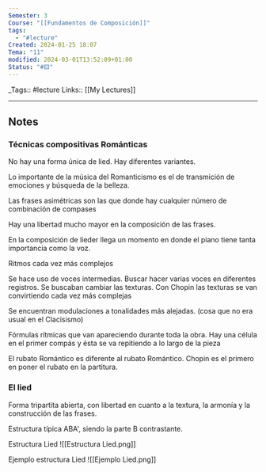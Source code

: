 ```yaml
---
Semester: 3
Course: "[[Fundamentos de Composición]]"
tags:
  - "#lecture"
Created: 2024-01-25 18:07
Tema: "11"
modified: 2024-03-01T13:52:09+01:00
Status: "#🟨"
---
```


\_Tags::  #lecture 
Links:: [[My Lectures]]
___

## Notes

### Técnicas compositivas Románticas

No hay una forma única de lied. Hay diferentes variantes.

Lo importante de la música del Romanticismo es el de transmición de emociones y búsqueda de la belleza.

Las frases asimétricas son las que donde hay cualquier número de combinación de compases

Hay una libertad mucho mayor en la composición de las frases.

En la composición de lieder llega un momento en donde el piano tiene tanta importancia como la voz.

Ritmos cada vez más complejos

Se hace uso de voces intermedias. Buscar hacer varias voces en diferentes registros. Se buscaban cambiar las texturas. Con Chopin las texturas se van convirtiendo cada vez más complejas

Se encuentran modulaciones a tonalidades más alejadas. (cosa que no era usual en el Clacisismo)

Fórmulas rítmicas que van apareciendo durante toda la obra. Hay una célula en el primer compás y ésta se va repitiendo a lo largo de la pieza

El rubato Romántico es diferente al rubato Romántico. Chopin es el primero en poner el rubato en la partitura.

### El lied

Forma tripartita abierta, con libertad en cuanto a la
textura, la armonía y la construcción de las frases.

Estructura típica ABA', siendo la parte B contrastante.

Estructura Lied
![[Estructura Lied.png]]

Ejemplo estructura Lied
![[Ejemplo Lied.png]]







